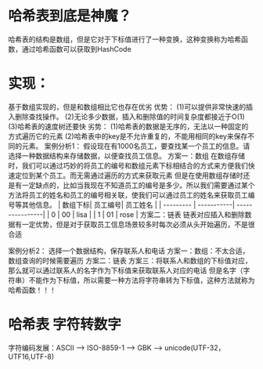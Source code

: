 # 哈希表到底是神魔？
哈希表的结构是数组，但是它对于下标值进行了一种变换，这种变换称为哈希函数，通过哈希函数可以获取到HashCode
# 实现：
基于数组实现的，但是和数组相比它也存在优劣
优势：
(1)可以提供非常快速的插入删除查找操作。
(2)无论多少数据，插入和删除值的时间复杂度都接近于O(1)
(3)哈希表的速度树还要快
劣势：
(1)哈希表的数据是无序的，无法以一种固定的方式遍历它的元素
(2)哈希表中的key是不允许重复的，不能用相同的key来保存不同的元素。
案例分析1：
假设现在有1000名员工，要查找某一个员工的信息。请选择一种数据结构来存储数据，以便查找员工信息。
方案一：数组
在数组存储时，我们可以通过巧妙的将员工的编号和数组元素下标相结合的方式来方便我们快速定位到某个员工。而无需通过遍历的方式来获取元素
但是在使用数组存储时还是有一定缺点的，比如当我现在不知道员工的编号是多少。所以我们需要通过某个方法将员工的姓名和员工的编号相关联，使我们可以通过员工的姓名来获取员工编号等其他信息。
|   数组下标|    员工编号|     员工姓名    |
| --------- | -----------| ----------------|
|      0    |    00      |        lisa     |
|      1    |    01      |        rose     |
方案二：链表
链表对应插入和删除数据有一定优势，但是对于获取员工信息场景较多时每次必须从头开始遍历，不是很合适

案例分析2：
选择一个数据结构，保存联系人和电话
方案一：数组：不太合适，数组查询的时候需要遍历
方案二：链表
方案三：将联系人和数组的下标值对应，那么就可以通过联系人的名字作为下标值来获取联系人对应的电话
但是名字（字符串）不能作为下标值，所以需要一种方法将字符串转为下标值，这种方法就称为哈希函数！！！
# 哈希表 字符转数字
字符编码发展：ASCII -->  ISO-8859-1 -->  GBK  --> unicode(UTF-32，UTF16,UTF-8)